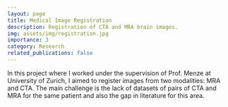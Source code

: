 ```yaml
---
layout: page
title: Medical Image Registration
description: Registration of CTA and MRA brain images. 
img: assets/img/registration.jpg
importance: 3
category: Research
related_publications: false
---
```


In this project where I worked under the supervision of Prof. Menze at University of Zurich, I aimed to register images from two modalities: MRA and CTA. The main challenge is the lack of datasets of pairs of CTA and MRA for the same patient and also the gap in literature for this area.


